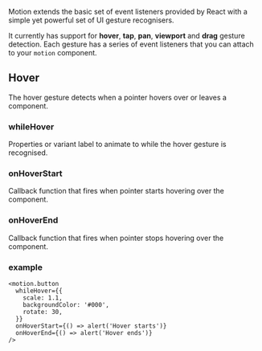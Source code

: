 
Motion extends the basic set of event listeners provided by React with a simple yet powerful set of UI gesture recognisers.

It currently has support for **hover**, **tap**, **pan**, **viewport** and **drag** gesture detection. Each gesture has a series of event listeners that you can attach to your `motion` component.


## Hover

The hover gesture detects when a pointer hovers over or leaves a component.


### whileHover

Properties or variant label to animate to while the hover gesture is recognised.

### onHoverStart

Callback function that fires when pointer starts hovering over the component.

### onHoverEnd

Callback function that fires when pointer stops hovering over the component.

### example

```
<motion.button
  whileHover={{
    scale: 1.1,
    backgroundColor: '#000',
    rotate: 30,
  }}
  onHoverStart={() => alert('Hover starts')}
  onHoverEnd={() => alert('Hover ends')}
/>
```

